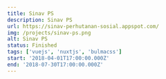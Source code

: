 ```yaml
---
title: Sinav PS
description: Sinav PS
url: https://sinav-perhutanan-sosial.appspot.com/
img: /projects/sinav-ps.png
alt: Sinav PS
status: Finished
tags: ['vuejs', 'nuxtjs', 'bulmacss']
start: '2018-04-01T17:00:00.000Z'
end: '2018-07-30T17:00:00.000Z'
---
```

